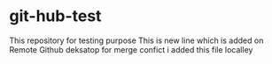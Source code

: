 # git-hub-test
This repository for testing purpose
This is new line which is added on Remote Github deksatop
for merge confict i added this file localley
